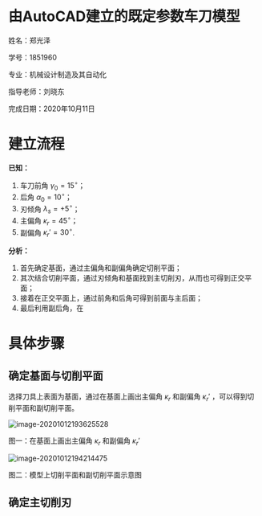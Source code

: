 # 由AutoCAD建立的既定参数车刀模型

姓名：郑光泽

学号：1851960

专业：机械设计制造及其自动化

指导老师：刘晓东

完成日期：2020年10月11日

# 建立流程

**已知：**

1. 车刀前角 $\gamma_0=15^{\circ}$；
2. 后角 $\alpha_0=10^{\circ}$；
3. 刃倾角 $\lambda_s=+5^{\circ}$；
4. 主偏角 $\kappa_r=45^{\circ}$；
5. 副偏角 $\kappa_r'=30^{\circ}$.

**分析：**

1. 首先确定基面，通过主偏角和副偏角确定切削平面；
2. 其次结合切削平面，通过刃倾角和基面找到主切削刃，从而也可得到正交平面；
3. 接着在正交平面上，通过前角和后角可得到前面与主后面；
4. 最后利用副后角，在

# 具体步骤

## 确定基面与切削平面

选择刀具上表面为基面，通过在基面上画出主偏角 $\kappa_r$ 和副偏角 $\kappa_r'$ ，可以得到切削平面和副切削平面。

![image-20201012193625528](C:\Users\zgz\AppData\Roaming\Typora\typora-user-images\image-20201012193625528.png)

图一：在基面上画出主偏角 $\kappa_r$ 和副偏角 $\kappa_r'$

![image-20201012194214475](C:\Users\zgz\AppData\Roaming\Typora\typora-user-images\image-20201012194214475.png)

图二：模型上切削平面和副切削平面示意图

## 确定主切削刃

